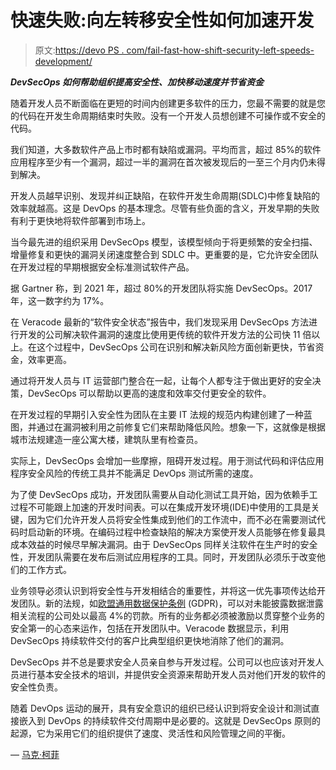 # 快速失败:向左转移安全性如何加速开发

> 原文:[https://devo PS . com/fail-fast-how-shift-security-left-speeds-development/](https://devops.com/fail-fast-how-shifting-security-left-speeds-development/)

***DevSecOps 如何帮助组织提高安全性、加快移动速度并节省资金*** 

随着开发人员不断面临在更短的时间内创建更多软件的压力，您最不需要的就是您的代码在开发生命周期结束时失败。没有一个开发人员想创建不可操作或不安全的代码。

我们知道，大多数软件产品上市时都有缺陷或漏洞。平均而言，超过 85%的软件应用程序至少有一个漏洞，超过一半的漏洞在首次被发现后的一至三个月内仍未得到解决。

开发人员越早识别、发现并纠正缺陷，在软件开发生命周期(SDLC)中修复缺陷的效率就越高。这是 DevOps 的基本理念。尽管有些负面的含义，开发早期的失败有利于更快地将软件部署到市场上。

当今最先进的组织采用 DevSecOps 模型，该模型倾向于将更频繁的安全扫描、增量修复和更快的漏洞关闭速度整合到 SDLC 中。更重要的是，它允许安全团队在开发过程的早期根据安全标准测试软件产品。

据 Gartner 称，到 2021 年，超过 80%的开发团队将实施 DevSecOps。2017 年，这一数字约为 17%。

在 Veracode 最新的“软件安全状态”报告中，我们发现采用 DevSecOps 方法进行开发的公司解决软件漏洞的速度比使用更传统的软件开发方法的公司快 11 倍以上。在这个过程中，DevSecOps 公司在识别和解决新风险方面创新更快，节省资金，效率更高。

通过将开发人员与 IT 运营部门整合在一起，让每个人都专注于做出更好的安全决策，DevSecOps 可以帮助以更高的速度和效率交付更安全的软件。

在开发过程的早期引入安全性为团队在主要 IT 法规的规范内构建创建了一种蓝图，并通过在漏洞被利用之前修复它们来帮助降低风险。想象一下，这就像是根据城市法规建造一座公寓大楼，建筑队里有检查员。

实际上，DevSecOps 会增加一些摩擦，阻碍开发过程。用于测试代码和评估应用程序安全风险的传统工具并不能满足 DevOps 测试所需的速度。

为了使 DevSecOps 成功，开发团队需要从自动化测试工具开始，因为依赖手工过程不可能跟上加速的开发时间表。可以在集成开发环境(IDE)中使用的工具是关键，因为它们允许开发人员将安全性集成到他们的工作流中，而不必在需要测试代码时启动新的环境。在编码过程中检查缺陷的解决方案使开发人员能够在修复最具成本效益的时候尽早解决漏洞。由于 DevSecOps 同样关注软件在生产时的安全性，开发团队需要在发布后测试应用程序的工具。同时，开发团队必须乐于改变他们的工作方式。

业务领导必须认识到将安全性与开发相结合的重要性，并将这一优先事项传达给开发团队。新的法规，如[欧盟通用数据保护条例](https://eugdpr.org/) (GDPR)，可以对未能披露数据泄露相关流程的公司处以最高 4%的罚款。所有的业务都必须被激励以贯穿整个业务的安全第一的心态来运作，包括在开发团队中。Veracode 数据显示，利用 DevSecOps 持续软件交付的客户比典型组织更快地消除了他们的漏洞。

DevSecOps 并不总是要求安全人员亲自参与开发过程。公司可以也应该对开发人员进行基本安全技术的培训，并提供安全资源来帮助开发人员对他们开发的软件的安全性负责。

随着 DevOps 运动的展开，具有安全意识的组织已经认识到将安全设计和测试直接嵌入到 DevOps 的持续软件交付周期中是必要的。这就是 DevSecOps 原则的起源，它为采用它们的组织提供了速度、灵活性和风险管理之间的平衡。

— [马克·柯菲](https://devops.com/author/mark-curphey/)